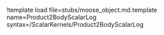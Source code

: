 !template load file=stubs/moose_object.md.template name=Product2BodyScalarLog syntax=/ScalarKernels/Product2BodyScalarLog